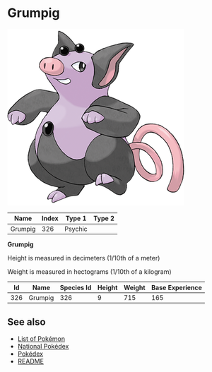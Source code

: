 # Grumpig


![Grumpig](images/326.png)

| **Name** | **Index** | **Type 1** | **Type 2** |
|----|----|----|----|
| Grumpig | 326 | Psychic  |  |

**Grumpig** 


Height is measured in decimeters (1/10th of a meter)

Weight is measured in hectograms (1/10th of a kilogram)

| **Id** | **Name** | **Species Id** | **Height** | **Weight** | **Base Experience** |
|--------|----------|----------------|------------|------------|---------------------|
| 326 | Grumpig | 326 | 9 | 715 | 165 |


## See also

- [List of Pokémon](../pokemon.md)
- [National Pokédex](../national_pokedex.md)
- [Pokédex](../pokedex.md)
- [README](../README.md)
